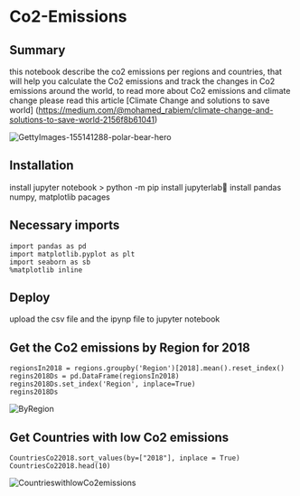 # Co2-Emissions

## Summary

this notebook describe the co2 emissions per regions and countries, that will help you calculate the Co2 emissions
and track the changes in Co2 emissions around the world, to read more about Co2 emissions and climate change please
read this article 
[Climate Change and solutions to save world] (https://medium.com/@mohamed_rabiem/climate-change-and-solutions-to-save-world-2156f8b61041)

![GettyImages-155141288-polar-bear-hero](https://user-images.githubusercontent.com/15274589/145721023-ddc8fb44-ee7e-4a14-a7db-bf6e60bea21c.jpg)


## Installation 

 install jupyter notebook > python -m pip install jupyterlab📔 
 install pandas numpy, matplotlib pacages
 
 
 ## Necessary imports
```import numpy as np
import pandas as pd
import matplotlib.pyplot as plt
import seaborn as sb
%matplotlib inline
```
 
## Deploy

upload the csv file and the ipynp file to jupyter notebook


## Get the Co2 emissions by Region for 2018
```
regionsIn2018 = regions.groupby('Region')[2018].mean().reset_index()
regins2018Ds = pd.DataFrame(regionsIn2018)
regins2018Ds.set_index('Region', inplace=True)
regins2018Ds

```
![ByRegion](https://user-images.githubusercontent.com/15274589/145727704-1127b585-9be6-4557-a88d-4ffc855465ac.PNG)



## Get Countries with low Co2 emissions

```
CountriesCo22018.sort_values(by=["2018"], inplace = True)
CountriesCo22018.head(10)
```
![CountrieswithlowCo2emissions](https://user-images.githubusercontent.com/15274589/145721107-2ecf2a96-88b9-4146-9227-8d6b8cd633f9.PNG)
